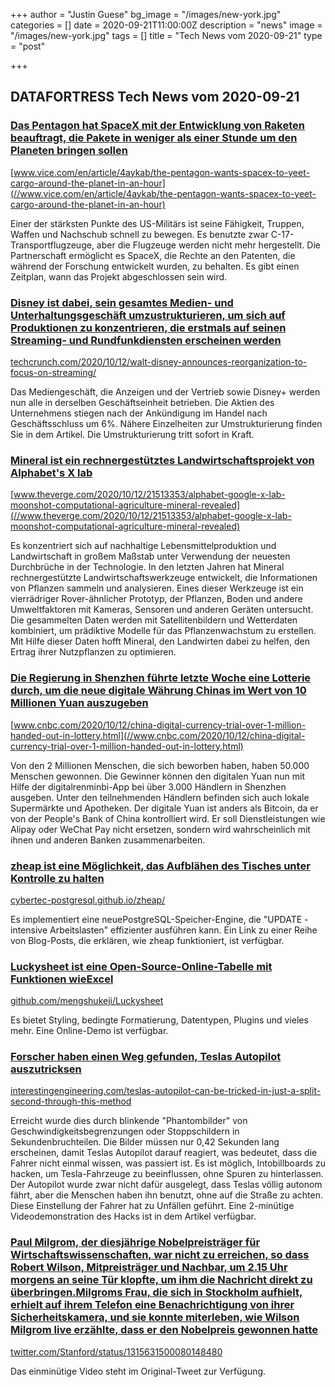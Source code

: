 +++
author = "Justin Guese"
bg_image = "/images/new-york.jpg"
categories = []
date = 2020-09-21T11:00:00Z
description = "news"
image = "/images/new-york.jpg"
tags = []
title = "Tech News vom 2020-09-21"
type = "post"

+++

        
## DATAFORTRESS Tech News vom 2020-09-21



### [Das Pentagon hat SpaceX mit der Entwicklung von Raketen beauftragt, die Pakete in weniger als einer Stunde um den Planeten bringen sollen](//www.vice.com/en/article/4aykab/the-pentagon-wants-spacex-to-yeet-cargo-around-the-planet-in-an-hour)


[www.vice.com/en/article/4aykab/the-pentagon-wants-spacex-to-yeet-cargo-around-the-planet-in-an-hour](//www.vice.com/en/article/4aykab/the-pentagon-wants-spacex-to-yeet-cargo-around-the-planet-in-an-hour)


Einer der stärksten Punkte des US-Militärs ist seine Fähigkeit, Truppen, Waffen und Nachschub schnell zu bewegen. Es benutzte zwar C-17-Transportflugzeuge, aber die Flugzeuge werden nicht mehr hergestellt. Die Partnerschaft ermöglicht es SpaceX, die Rechte an den Patenten, die während der Forschung entwickelt wurden, zu behalten. Es gibt einen Zeitplan, wann das Projekt abgeschlossen sein wird.


### [Disney ist dabei, sein gesamtes Medien- und Unterhaltungsgeschäft umzustrukturieren, um sich auf Produktionen zu konzentrieren, die erstmals auf seinen Streaming- und Rundfunkdiensten erscheinen werden](//techcrunch.com/2020/10/12/walt-disney-announces-reorganization-to-focus-on-streaming/)


[techcrunch.com/2020/10/12/walt-disney-announces-reorganization-to-focus-on-streaming/](//techcrunch.com/2020/10/12/walt-disney-announces-reorganization-to-focus-on-streaming/)


Das Mediengeschäft, die Anzeigen und der Vertrieb sowie Disney+ werden nun alle in derselben Geschäftseinheit betrieben. Die Aktien des Unternehmens stiegen nach der Ankündigung im Handel nach Geschäftsschluss um 6%. Nähere Einzelheiten zur Umstrukturierung finden Sie in dem Artikel. Die Umstrukturierung tritt sofort in Kraft.


### [Mineral ist ein rechnergestütztes Landwirtschaftsprojekt von Alphabet's X lab](//www.theverge.com/2020/10/12/21513353/alphabet-google-x-lab-moonshot-computational-agriculture-mineral-revealed)


[www.theverge.com/2020/10/12/21513353/alphabet-google-x-lab-moonshot-computational-agriculture-mineral-revealed](//www.theverge.com/2020/10/12/21513353/alphabet-google-x-lab-moonshot-computational-agriculture-mineral-revealed)


Es konzentriert sich auf nachhaltige Lebensmittelproduktion und Landwirtschaft in großem Maßstab unter Verwendung der neuesten Durchbrüche in der Technologie. In den letzten Jahren hat Mineral rechnergestützte Landwirtschaftswerkzeuge entwickelt, die Informationen von Pflanzen sammeln und analysieren. Eines dieser Werkzeuge ist ein vierrädriger Rover-ähnlicher Prototyp, der Pflanzen, Boden und andere Umweltfaktoren mit Kameras, Sensoren und anderen Geräten untersucht. Die gesammelten Daten werden mit Satellitenbildern und Wetterdaten kombiniert, um prädiktive Modelle für das Pflanzenwachstum zu erstellen. Mit Hilfe dieser Daten hofft Mineral, den Landwirten dabei zu helfen, den Ertrag ihrer Nutzpflanzen zu optimieren.


### [Die Regierung in Shenzhen führte letzte Woche eine Lotterie durch, um die neue digitale Währung Chinas im Wert von 10 Millionen Yuan auszugeben](//www.cnbc.com/2020/10/12/china-digital-currency-trial-over-1-million-handed-out-in-lottery.html)


[www.cnbc.com/2020/10/12/china-digital-currency-trial-over-1-million-handed-out-in-lottery.html](//www.cnbc.com/2020/10/12/china-digital-currency-trial-over-1-million-handed-out-in-lottery.html)


Von den 2 Millionen Menschen, die sich beworben haben, haben 50.000 Menschen gewonnen. Die Gewinner können den digitalen Yuan nun mit Hilfe der digitalrenminbi-App bei über 3.000 Händlern in Shenzhen ausgeben. Unter den teilnehmenden Händlern befinden sich auch lokale Supermärkte und Apotheken. Der digitale Yuan ist anders als Bitcoin, da er von der People's Bank of China kontrolliert wird. Er soll Dienstleistungen wie Alipay oder WeChat Pay nicht ersetzen, sondern wird wahrscheinlich mit ihnen und anderen Banken zusammenarbeiten.


### [zheap ist eine Möglichkeit, das Aufblähen des Tisches unter Kontrolle zu halten](//cybertec-postgresql.github.io/zheap/)


[cybertec-postgresql.github.io/zheap/](//cybertec-postgresql.github.io/zheap/)


Es implementiert eine neuePostgreSQL-Speicher-Engine, die "UPDATE - intensive Arbeitslasten" effizienter ausführen kann. Ein Link zu einer Reihe von Blog-Posts, die erklären, wie zheap funktioniert, ist verfügbar.


### [Luckysheet ist eine Open-Source-Online-Tabelle mit Funktionen wieExcel](//github.com/mengshukeji/Luckysheet)


[github.com/mengshukeji/Luckysheet](//github.com/mengshukeji/Luckysheet)


Es bietet Styling, bedingte Formatierung, Datentypen, Plugins und vieles mehr. Eine Online-Demo ist verfügbar.


### [Forscher haben einen Weg gefunden, Teslas Autopilot auszutricksen](//interestingengineering.com/teslas-autopilot-can-be-tricked-in-just-a-split-second-through-this-method)


[interestingengineering.com/teslas-autopilot-can-be-tricked-in-just-a-split-second-through-this-method](//interestingengineering.com/teslas-autopilot-can-be-tricked-in-just-a-split-second-through-this-method)


Erreicht wurde dies durch blinkende "Phantombilder" von Geschwindigkeitsbegrenzungen oder Stoppschildern in Sekundenbruchteilen. Die Bilder müssen nur 0,42 Sekunden lang erscheinen, damit Teslas Autopilot darauf reagiert, was bedeutet, dass die Fahrer nicht einmal wissen, was passiert ist. Es ist möglich, Intobillboards zu hacken, um Tesla-Fahrzeuge zu beeinflussen, ohne Spuren zu hinterlassen. Der Autopilot wurde zwar nicht dafür ausgelegt, dass Teslas völlig autonom fährt, aber die Menschen haben ihn benutzt, ohne auf die Straße zu achten. Diese Einstellung der Fahrer hat zu Unfällen geführt. Eine 2-minütige Videodemonstration des Hacks ist in dem Artikel verfügbar.


### [Paul Milgrom, der diesjährige Nobelpreisträger für Wirtschaftswissenschaften, war nicht zu erreichen, so dass Robert Wilson, Mitpreisträger und Nachbar, um 2.15 Uhr morgens an seine Tür klopfte, um ihm die Nachricht direkt zu überbringen.Milgroms Frau, die sich in Stockholm aufhielt, erhielt auf ihrem Telefon eine Benachrichtigung von ihrer Sicherheitskamera, und sie konnte miterleben, wie Wilson Milgrom live erzählte, dass er den Nobelpreis gewonnen hatte](//twitter.com/Stanford/status/1315631500080148480)


[twitter.com/Stanford/status/1315631500080148480](//twitter.com/Stanford/status/1315631500080148480)


Das einminütige Video steht im Original-Tweet zur Verfügung.